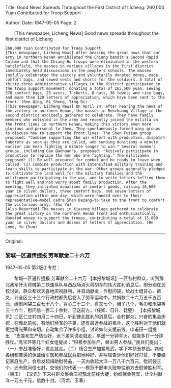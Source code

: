 Title: Good News Spreads Throughout the First District of Licheng: 260,000 Yuan Contributed for Troop Support

Author: 
Date: 1947-05-05
Page: 2

　　[This newspaper, Licheng News] Good news spreads throughout the first district of Licheng

    260,000 Yuan Contributed for Troop Support
    [This newspaper, Licheng News] After hearing the great news that our army in northern Henan annihilated the Chiang bandit's Second Rapid Column and that the Chiang-Hu troops were eliminated in the western battlefield, the masses in various villages in the first district immediately held discussions in the people's schools. The masses joyfully celebrated the victory and voluntarily donated money, made comfort bags, and sewed vests and shorts for the soldiers. A total of thirty-three administrative villages in the district participated in the troop support movement, donating a total of 265,500 yuan, sewing 378 comfort bags, 23 vests, 7 shorts, 8 hats, 36 towels and rice bags, and more than 120 letters of appreciation, which have been sent to the front. (Ren Qing, Ri Sheng, Ting Bi)
    [This newspaper, Licheng News] On April 24, after hearing the news of the victory in northern Henan, the masses in Renzhuang Village in the second district excitedly gathered to celebrate. They have family members who enlisted in the army and recently joined the militia on the front lines in northern Henan, making this victory even more glorious and personal to them. They spontaneously formed many groups to discuss how to support the front lines. The Shen Futian group proposed: "Combine supporting the war effort with production, dispatch laborers as soon as they are called, and sending munitions a minute earlier can mean fighting a minute longer to win." Several women's groups, including Gao Baohuan's, proposed: "Actively participate in production to replace the men who are fighting." The militiamen proposed: (1) Be well-prepared for combat and be ready to leave when called. (2) Combine production with intensified military training and learn skills to participate in the war. Other groups generally pledged to cultivate the land well for the military families and the militiamen participating in the war, and to write letters telling them to fight well and not worry about family production. After the meeting, they initiated donations of comfort goods, raising 18,600 yuan in silver dollars, three comfort bags, and seven letters of appreciation within one day, which were handed over to their representative—model cadre Shen Dazang—to take to the front to comfort the victorious army. (Shu Yu)
    [Also Reported] The masses in Xiasong Village gathered to celebrate the great victory on the northern Henan front and enthusiastically donated money to support the troops, contributing a total of 15,000 yuan in silver dollars and dozens of letters of appreciation. (He Long, Yu Chun)



<hr /> 

Original: 


### 黎城一区遍传捷报  劳军献金二十六万

1947-05-05
第2版()
专栏：

　　黎城一区遍传捷报
    劳军献金二十六万
    【本报黎城讯】一区各村群众，听到豫北我军歼灭蒋贼第二快速纵队与西战场消灭蒋胡军的伟大胜利消息后，即分别在民校讨论，群众都欢天喜地庆祝胜利，并自动献金，作慰问袋，给战士缝背心、裤叉，计全区三十三个行政村都先后卷入了劳军运动中，共捐款二十六万五千五百元，缝慰问袋三百七十八个，背心二十三个，裤叉七个，帽子八个，毛巾和米袋等三十六个，慰问信一百二十余封，已送前方。（任卿、日升、廷璧）
    【本报黎城讯】二区仁庄村四月二十四日，听到豫北胜利的消息后，全村群众，兴奋的集会庆祝，在豫北前线，有他们参军的子弟，还有最近参战的民兵，这个胜利对于他们就更觉得光荣和亲切。自动集合了许多小组，讨论如何支援前线。申甫田一组提出：“支差和生产结合好，派下差来说走就走，早送一分钟军火，就能多打一分钟胜仗。”高宝环等几个妇女组提出：“积极参加生产，替出男人参战。”民兵们提出：（一）参战准备好，说走就走。（二）结合生产加紧练武，学下本领去参战。其他各组都普遍的保证给军属和参战民兵把地种好，并写信告诉他们好好打仗，不要结记家庭生产。会后发起捐助慰劳品，一天内收起大洋一万八千六百元，慰问袋三个，还有慰问信七封，交他们的代表——模范干部申大赃带往前方去慰劳胜利军。（束玉）
    【又讯】下宋村群众集会庆祝豫北前线大捷，纷纷献金劳军，计全村献洋一万五千元，信数十封。（河龙、玉春）
